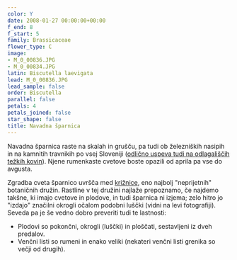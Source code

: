 ```yaml
---
color: Y
date: 2008-01-27 00:00:00+00:00
f_end: 8
f_start: 5
family: Brassicaceae
flower_type: C
image:
- M_0_00836.JPG
- M_0_00834.JPG
latin: Biscutella laevigata
lead: M_0_00836.JPG
lead_sample: false
order: Biscutella
parallel: false
petals: 4
petals_joined: false
star_shape: false
title: Navadna šparnica
---
```

Navadna šparnica raste na skalah in grušču, pa tudi ob železniških nasipih in na kamnitih travnikih po vsej Sloveniji ([odlično uspeva tudi na odlagališčih težkih kovin](http://www.cababstractsplus.org/google/abstract.asp?AcNo=20053115018)). Njene rumenkaste cvetove boste opazili od aprila pa vse do avgusta.

Zgradba cveta šparnico uvršča med [križnice](../family/brassicaceae/), eno najbolj \"neprijetnih\" botaničnih družin. Rastline v tej družini najlaže prepoznamo, če najdemo takšne, ki imajo cvetove in plodove, in tudi šparnica ni izjema; zelo hitro jo \"izdajo\" značilni okrogli očalom podobni luščki (vidni na levi fotografiji). Seveda pa je še vedno dobro preveriti tudi te lastnosti:

-   Plodovi so pokončni, okrogli (luščki) in ploščati, sestavljeni iz dveh predalov.
-   Venčni listi so rumeni in enako veliki (nekateri venčni listi grenika so večji od drugih).
